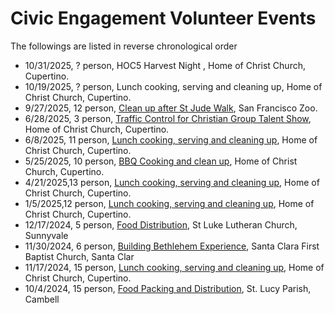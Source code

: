 # Civic Engagement Volunteer Events
The followings are listed in reverse chronological order

* 10/31/2025, ? person, HOC5 Harvest Night , Home of Christ Church, Cupertino.
* 10/19/2025, ? person, Lunch cooking, serving and cleaning up, Home of Christ Church, Cupertino.
* 9/27/2025, 12 person,  [Clean up after St Jude Walk](https://photos.google.com/share/AF1QipNunDBP4wbiKVojonLsrRmRgpSzWzfauroKPnRF32TTugQ2uhwAwqvTJatgkv1hvA?key=bkpIZEdzd1JiQUVfdUlvem95RWxiWjdDaUl3c3Zn), San Francisco Zoo.
* 6/28/2025, 3 person, [Traffic Control for Christian Group Talent Show](https://photos.google.com/share/AF1QipO4nUWJDGdhEDuHMVi9fihlEDutIZfmLgoT965AfDBGhhu03Ef7XGQEj6RTSJrcMQ?key=V1l1RjNoZ3RnUXZHaWdFX1MzNWJQWTZGUllrVUZR), Home of Christ Church, Cupertino.
* 6/8/2025, 11 person, [Lunch cooking, serving and cleaning up](https://photos.google.com/share/AF1QipPx1jdylMNK89WzCnhaavQBDPVMCJFWk_kP4jGYvcNSzn_buiJ8O19B-8rgfJDuvA?key=akNtNUJROHdmaGpJd2ZINTlPc1Z3UWdLNUlkQ0lR), Home of Christ Church, Cupertino.
* 5/25/2025, 10 person, [BBQ Cooking and clean up](https://photos.google.com/share/AF1QipM39mBFmkxggGBz87Oz-tYQFvzUNyD5R0ef0gbG4SwjlUfm2sr3Ska5jzJ486nBgw?key=dWxSbU5NOHhkVzVDTC1mcnhGcEVwQ2dGZ2c5X0t3), Home of Christ Church, Cupertino.
* 4/21/2025,13 person, [Lunch cooking, serving and cleaning up](https://photos.google.com/share/AF1QipMKjjDkp11zjG30_8Rzl7-9VMDqlARoWzuBpg-5tbHtbDaF8zVOJhU7YvlZVph3Ig?key=QUczU2MxOWcwd0FhY2x6YjRfb05iY3dTa1FKTkNB), Home of Christ Church, Cupertino.
* 1/5/2025,12 person, [Lunch cooking, serving and cleaning up](https://photos.google.com/share/AF1QipOjFzftycIWwrdtTeWIKRC8dVEhfLn5wR6HTl-yC9gaGvh89ko1R3hMKuMYQEUFKQ?key=MDBSWFNRU1dvcUtOMXo2ejZkdW96QmJWYS1FZ3lB), Home of Christ Church, Cupertino.
* 12/17/2024, 5 person, [Food Distribution](https://photos.google.com/share/AF1QipPGga9VtApmNYnR5z7Q8l0leZuoax1SxNxn6QwuC_EkRKaRmQQJihbPxmKNyVRKKA?key=bFlXc3Z0R19NMlo3aFFndG1sZTIzUWphLXFTQmZ3), St Luke Lutheran Church, Sunnyvale
* 11/30/2024, 6 person, [Building Bethlehem Experience](https://photos.google.com/share/AF1QipP4SVkwKedthpJHE2xe39uTc7ME0zS6DlOz3MbQcn8T67TLUS1ACT2V6Y6qLuvbQQ?key=WWVQaG1sR01VZFFjTGNBcXRIcUtNZ0pfOFRkX0hn), Santa Clara First Baptist Church, Santa Clar
* 11/17/2024, 15 person, [Lunch cooking, serving and cleaning up](https://photos.google.com/share/AF1QipMkwVnWsAgXvXsRFbwN0SAP9NbpuCQ5_G3WvQMRDl0NhkYzU0xlc25rwBjDXkFpPg?key=V1IwVU9IMF9nX1U1alFqdUE2bVAwanlGVExWMmR3), Home of Christ Church, Cupertino.
* 10/4/2024, 15 person, [Food Packing and Distribution](https://photos.google.com/share/AF1QipNHSaPx96L_TeLWtx8PeXBQDxM5XvJYB5A1n7F0fFjg09Z59UIMyg6CDbvpbdEFRg?key=enRIdjY4MEhqbXQtOFh6aGR0aDZYcElaejMxc3FR), St. Lucy Parish, Cambell
